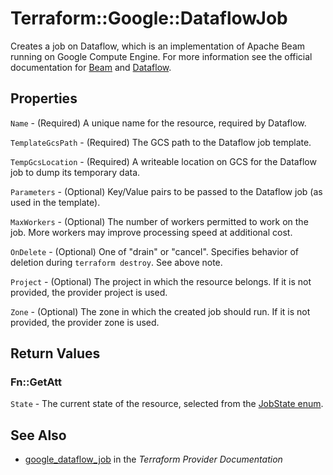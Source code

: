 # Terraform::Google::DataflowJob

Creates a job on Dataflow, which is an implementation of Apache Beam running on Google Compute Engine. For more information see
the official documentation for
[Beam](https://beam.apache.org) and [Dataflow](https://cloud.google.com/dataflow/).

## Properties

`Name` - (Required) A unique name for the resource, required by Dataflow.

`TemplateGcsPath` - (Required) The GCS path to the Dataflow job template.

`TempGcsLocation` - (Required) A writeable location on GCS for the Dataflow job to dump its temporary data.

`Parameters` - (Optional) Key/Value pairs to be passed to the Dataflow job (as used in the template).

`MaxWorkers` - (Optional) The number of workers permitted to work on the job.  More workers may improve processing speed at additional cost.

`OnDelete` - (Optional) One of "drain" or "cancel".  Specifies behavior of deletion during `terraform destroy`.  See above note.

`Project` - (Optional) The project in which the resource belongs. If it is not provided, the provider project is used.

`Zone` - (Optional) The zone in which the created job should run. If it is not provided, the provider zone is used.


## Return Values

### Fn::GetAtt

`State` - The current state of the resource, selected from the [JobState enum](https://cloud.google.com/dataflow/docs/reference/rest/v1b3/projects.jobs#Job.JobState).

## See Also

* [google_dataflow_job](https://www.terraform.io/docs/providers/google/r/dataflow_job.html) in the _Terraform Provider Documentation_
